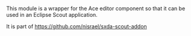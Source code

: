 #

This module is a wrapper for the Ace editor component so that it
can be used in an Eclipse Scout application.

It is part of https://github.com/nisrael/sxda-scout-addon
